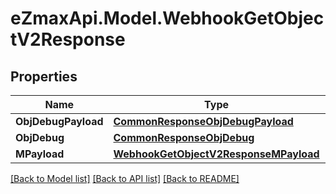 
# eZmaxApi.Model.WebhookGetObjectV2Response

## Properties

Name | Type | Description | Notes
------------ | ------------- | ------------- | -------------
**ObjDebugPayload** | [**CommonResponseObjDebugPayload**](CommonResponseObjDebugPayload.md) |  | 
**ObjDebug** | [**CommonResponseObjDebug**](CommonResponseObjDebug.md) |  | [optional] 
**MPayload** | [**WebhookGetObjectV2ResponseMPayload**](WebhookGetObjectV2ResponseMPayload.md) |  | 

[[Back to Model list]](../README.md#documentation-for-models)
[[Back to API list]](../README.md#documentation-for-api-endpoints)
[[Back to README]](../README.md)

